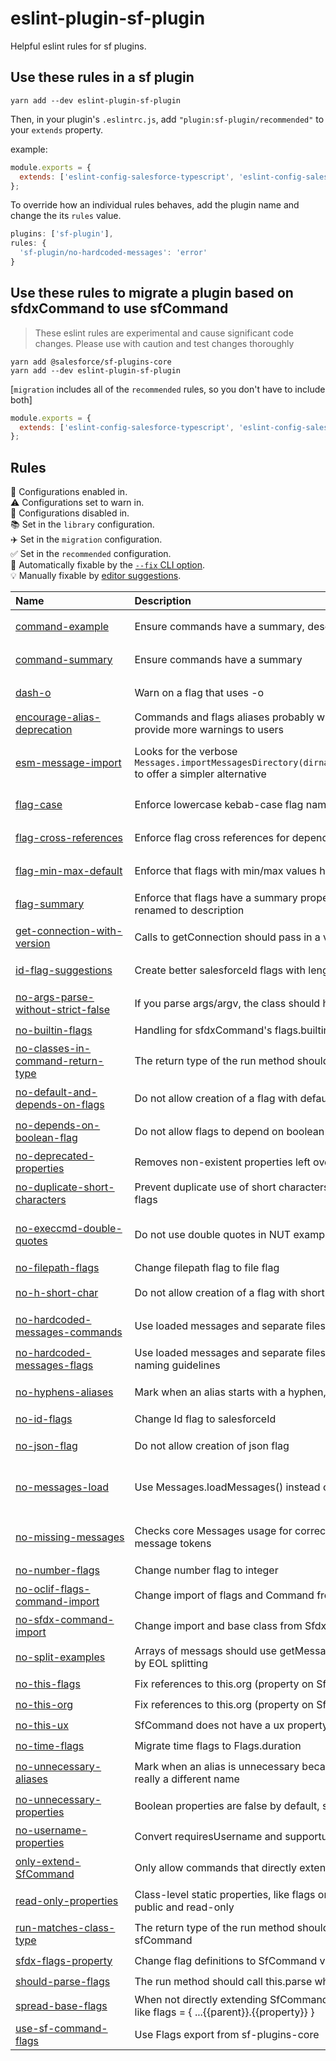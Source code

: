 # eslint-plugin-sf-plugin

Helpful eslint rules for sf plugins.

## Use these rules in a sf plugin

`yarn add --dev eslint-plugin-sf-plugin`

Then, in your plugin's `.eslintrc.js`, add `"plugin:sf-plugin/recommended"` to your `extends` property.

example:

```js
module.exports = {
  extends: ['eslint-config-salesforce-typescript', 'eslint-config-salesforce-license', 'plugin:sf-plugin/recommended'],
};
```

To override how an individual rules behaves, add the plugin name and change the its `rules` value.

```js
plugins: ['sf-plugin'],
rules: {
  'sf-plugin/no-hardcoded-messages': 'error'
}
```

## Use these rules to migrate a plugin based on sfdxCommand to use sfCommand

> These eslint rules are experimental and cause significant code changes. Please use with caution and test changes thoroughly

```shell
yarn add @salesforce/sf-plugins-core
yarn add --dev eslint-plugin-sf-plugin
```

[`migration` includes all of the `recommended` rules, so you don't have to include both]

```js
module.exports = {
  extends: ['eslint-config-salesforce-typescript', 'eslint-config-salesforce-license', 'plugin:sf-plugin/migration'],
};
```

## Rules

<!-- begin auto-generated rules list -->

💼 Configurations enabled in.\
⚠️ Configurations set to warn in.\
🚫 Configurations disabled in.\
📚 Set in the `library` configuration.\
✈️ Set in the `migration` configuration.\
✅ Set in the `recommended` configuration.\
🔧 Automatically fixable by the [`--fix` CLI option](https://eslint.org/docs/user-guide/command-line-interface#--fix).\
💡 Manually fixable by [editor suggestions](https://eslint.org/docs/latest/use/core-concepts#rule-suggestions).

| Name                                                                                   | Description                                                                                                                      | 💼      | ⚠️   | 🚫      | 🔧 | 💡 |
| :------------------------------------------------------------------------------------- | :------------------------------------------------------------------------------------------------------------------------------- | :------ | :--- | :------ | :- | :- |
| [command-example](docs/rules/command-example.md)                                       | Ensure commands have a summary, description, and examples                                                                        |         | ✈️ ✅ |         |    |    |
| [command-summary](docs/rules/command-summary.md)                                       | Ensure commands have a summary                                                                                                   | ✈️ ✅    |      |         | 🔧 |    |
| [dash-o](docs/rules/dash-o.md)                                                         | Warn on a flag that uses -o                                                                                                      |         | ✈️ ✅ |         |    |    |
| [encourage-alias-deprecation](docs/rules/encourage-alias-deprecation.md)               | Commands and flags aliases probably want to deprecate their old names to provide more warnings to users                          |         |      |         | 🔧 | 💡 |
| [esm-message-import](docs/rules/esm-message-import.md)                                 | Looks for the verbose `Messages.importMessagesDirectory(dirname(fileURLToPath(import.meta.url)))` to offer a simpler alternative | 📚 ✈️ ✅ |      |         | 🔧 |    |
| [flag-case](docs/rules/flag-case.md)                                                   | Enforce lowercase kebab-case flag names                                                                                          | ✈️ ✅    |      |         | 🔧 |    |
| [flag-cross-references](docs/rules/flag-cross-references.md)                           | Enforce flag cross references for dependOn,exclusive,exactlyOne                                                                  | ✈️ ✅    |      |         |    |    |
| [flag-min-max-default](docs/rules/flag-min-max-default.md)                             | Enforce that flags with min/max values have a default value                                                                      |         | ✈️ ✅ |         |    |    |
| [flag-summary](docs/rules/flag-summary.md)                                             | Enforce that flags have a summary property and that longDescription is renamed to description                                    | ✈️ ✅    |      |         | 🔧 |    |
| [get-connection-with-version](docs/rules/get-connection-with-version.md)               | Calls to getConnection should pass in a version                                                                                  |         | ✈️ ✅ |         |    |    |
| [id-flag-suggestions](docs/rules/id-flag-suggestions.md)                               | Create better salesforceId flags with length and startsWith properties                                                           |         | ✈️ ✅ |         | 🔧 | 💡 |
| [no-args-parse-without-strict-false](docs/rules/no-args-parse-without-strict-false.md) | If you parse args/argv, the class should have strict set to false                                                                | ✈️ ✅    |      |         | 🔧 |    |
| [no-builtin-flags](docs/rules/no-builtin-flags.md)                                     | Handling for sfdxCommand's flags.builtin                                                                                         | ✈️      |      |         | 🔧 |    |
| [no-classes-in-command-return-type](docs/rules/no-classes-in-command-return-type.md)   | The return type of the run method should not contain a class.                                                                    | ✈️ ✅    |      |         | 🔧 |    |
| [no-default-and-depends-on-flags](docs/rules/no-default-and-depends-on-flags.md)       | Do not allow creation of a flag with default value and dependsOn                                                                 | ✈️ ✅    |      |         |    |    |
| [no-depends-on-boolean-flag](docs/rules/no-depends-on-boolean-flag.md)                 | Do not allow flags to depend on boolean flags                                                                                    |         | ✈️ ✅ |         |    |    |
| [no-deprecated-properties](docs/rules/no-deprecated-properties.md)                     | Removes non-existent properties left over from SfdxCommand                                                                       | ✈️      |      |         | 🔧 |    |
| [no-duplicate-short-characters](docs/rules/no-duplicate-short-characters.md)           | Prevent duplicate use of short characters or conflicts between aliases and flags                                                 | ✈️ ✅    |      |         |    |    |
| [no-execcmd-double-quotes](docs/rules/no-execcmd-double-quotes.md)                     | Do not use double quotes in NUT examples.  They will not work on windows                                                         |         |      | 📚 ✈️ ✅ | 🔧 |    |
| [no-filepath-flags](docs/rules/no-filepath-flags.md)                                   | Change filepath flag to file flag                                                                                                |         |      |         | 🔧 |    |
| [no-h-short-char](docs/rules/no-h-short-char.md)                                       | Do not allow creation of a flag with short char -h                                                                               | ✈️ ✅    |      |         |    |    |
| [no-hardcoded-messages-commands](docs/rules/no-hardcoded-messages-commands.md)         | Use loaded messages and separate files for messages                                                                              |         | ✈️ ✅ |         |    |    |
| [no-hardcoded-messages-flags](docs/rules/no-hardcoded-messages-flags.md)               | Use loaded messages and separate files for messages.  Follow the message naming guidelines                                       |         | ✈️ ✅ |         | 🔧 |    |
| [no-hyphens-aliases](docs/rules/no-hyphens-aliases.md)                                 | Mark when an alias starts with a hyphen, like -f or --foo                                                                        | ✈️ ✅    |      |         | 🔧 |    |
| [no-id-flags](docs/rules/no-id-flags.md)                                               | Change Id flag to salesforceId                                                                                                   | ✈️      |      |         | 🔧 |    |
| [no-json-flag](docs/rules/no-json-flag.md)                                             | Do not allow creation of json flag                                                                                               | ✈️ ✅    |      |         |    |    |
| [no-messages-load](docs/rules/no-messages-load.md)                                     | Use Messages.loadMessages() instead of Messages.load()                                                                           | 📚 ✈️ ✅ |      |         | 🔧 |    |
| [no-missing-messages](docs/rules/no-missing-messages.md)                               | Checks core Messages usage for correct usage of named messages and message tokens                                                | 📚 ✈️ ✅ |      |         |    |    |
| [no-number-flags](docs/rules/no-number-flags.md)                                       | Change number flag to integer                                                                                                    |         |      |         | 🔧 |    |
| [no-oclif-flags-command-import](docs/rules/no-oclif-flags-command-import.md)           | Change import of flags and Command from oclif to use sf-plugins-core                                                             | ✈️ ✅    |      |         | 🔧 |    |
| [no-sfdx-command-import](docs/rules/no-sfdx-command-import.md)                         | Change import and base class from SfdxCommand to sfCommand                                                                       | ✈️      |      |         | 🔧 |    |
| [no-split-examples](docs/rules/no-split-examples.md)                                   | Arrays of messags should use getMessages instead of getMessage followed by EOL splitting                                         | ✈️ ✅    |      |         | 🔧 |    |
| [no-this-flags](docs/rules/no-this-flags.md)                                           | Fix references to this.org (property on SfdxCommand)                                                                             | ✈️      |      |         | 🔧 | 💡 |
| [no-this-org](docs/rules/no-this-org.md)                                               | Fix references to this.org (property on SfdxCommand)                                                                             | ✈️      |      |         | 🔧 | 💡 |
| [no-this-ux](docs/rules/no-this-ux.md)                                                 | SfCommand does not have a ux property                                                                                            | ✈️      |      |         | 🔧 |    |
| [no-time-flags](docs/rules/no-time-flags.md)                                           | Migrate time flags to Flags.duration                                                                                             | ✈️      |      |         | 🔧 |    |
| [no-unnecessary-aliases](docs/rules/no-unnecessary-aliases.md)                         | Mark when an alias is unnecessary because its only an order permutation, not really a different name                             | ✈️ ✅    |      |         | 🔧 |    |
| [no-unnecessary-properties](docs/rules/no-unnecessary-properties.md)                   | Boolean properties are false by default, so they should not be set to false                                                      |         | ✈️ ✅ |         | 🔧 |    |
| [no-username-properties](docs/rules/no-username-properties.md)                         | Convert requiresUsername and supportusername to username flags                                                                   | ✈️      |      |         | 🔧 |    |
| [only-extend-SfCommand](docs/rules/only-extend-SfCommand.md)                           | Only allow commands that directly extend SfCommand                                                                               |         | ✈️ ✅ |         |    |    |
| [read-only-properties](docs/rules/read-only-properties.md)                             | Class-level static properties, like flags or descriptions, should be marked public and read-only                                 |         | ✈️ ✅ |         | 🔧 |    |
| [run-matches-class-type](docs/rules/run-matches-class-type.md)                         | The return type of the run method should match the Type passed to sfCommand                                                      | ✈️ ✅    |      |         | 🔧 |    |
| [sfdx-flags-property](docs/rules/sfdx-flags-property.md)                               | Change flag definitions to SfCommand version                                                                                     | ✈️      |      |         | 🔧 |    |
| [should-parse-flags](docs/rules/should-parse-flags.md)                                 | The run method should call this.parse when there are flags                                                                       | ✈️      |      |         | 🔧 |    |
| [spread-base-flags](docs/rules/spread-base-flags.md)                                   | When not directly extending SfCommand, the parent's flags must be spread like flags = { ...{{parent}}.{{property}} }             | ✈️      | ✅    |         |    |    |
| [use-sf-command-flags](docs/rules/use-sf-command-flags.md)                             | Use Flags export from sf-plugins-core                                                                                            | ✈️      |      |         | 🔧 |    |

<!-- end auto-generated rules list -->
